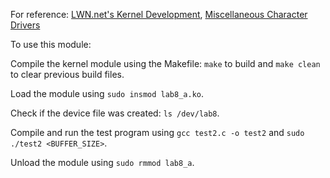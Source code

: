 For reference: [LWN.net's Kernel Development](https://static.lwn.net/images/pdf/LDD3/ch03.pdf), [Miscellaneous Character Drivers](https://www.linuxjournal.com/article/2920)

To use this module:

Compile the kernel module using the Makefile: `make` to build and `make clean` to clear previous build files.

Load the module using `sudo insmod lab8_a.ko`.

Check if the device file was created: `ls /dev/lab8`.

Compile and run the test program using `gcc test2.c -o test2` and `sudo ./test2 <BUFFER_SIZE>`.

Unload the module using `sudo rmmod lab8_a`.